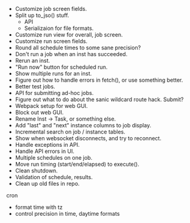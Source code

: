 - Customize job screen fields.
- Split up to_jso() stuff.
  - API
  - Serializaion for file formats.
- Customize run view for overall, job screen.
- Customize run screen fields.
- Round all schedule times to some sane precision?
- Don't run a job when an inst has succeeded.
- Rerun an inst.
- "Run now" button for scheduled run.
- Show multiple runs for an inst.
- Figure out how to handle errors in fetch(), or use something better.
- Better test jobs.
- API for submitting ad-hoc jobs.
- Figure out what to do about the sanic wildcard route hack.  Submit?
- Webpack setup for web GUI.
- Block out web GUI.
- Rename Inst -> Task, or something else.
- Add "last" and "next" instance columns to job display.
- Incremental search on job / instance tables.
- Show when websocket disconnects, and try to reconnect.
- Handle exceptions in API.
- Handle API errors in UI.
- Multiple schedules on one job.
- Move run timing (start/end/elapsed) to execute().
- Clean shutdown.
- Validation of schedule, results.
- Clean up old files in repo.


cron
- format time with tz
- control precision in time, daytime formats
